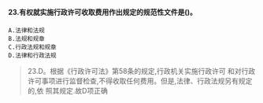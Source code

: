 #### 23.有权就实施行政许可收取费用作出规定的规范性文件是()。
    A.法律和法规
    B.法规和规章
    C.行政法规和规章
    D.法律和行政法规
>   23.D。根据《行政许可法》第58条的规定,行政机关实施行政许可
    和对行政许可事项进行监督检查,不得收取任何费用。但是,法律、行政法规另有规定的,依
    照其规定.故D项正确




















    